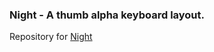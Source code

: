 ### Night - A thumb alpha keyboard layout. 
Repository for [Night](https://www.valorance.org/night/)
